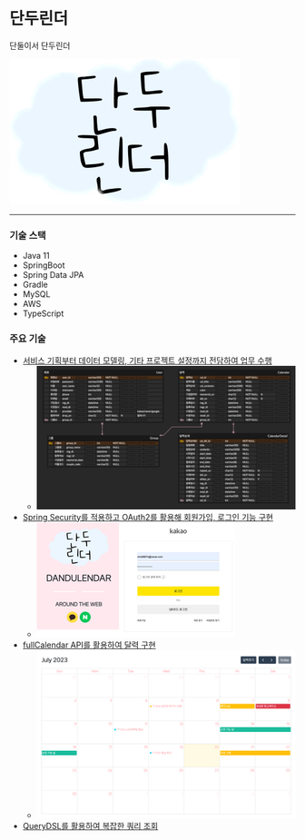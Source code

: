 # 단두린더
단둘이서 단두린더

![img_3.png](img_3.png)

----

### 기술 스택
- Java 11
- SpringBoot
- Spring Data JPA
- Gradle
- MySQL
- AWS
- TypeScript

### 주요 기술
- [서비스 기획부터 데이터 모델링, 기타 프로젝트 설정까지 전담하여 업무 수행](https://duburani.tistory.com/26)
  - ![img.png](img.png)
- [Spring Security를 적용하고 OAuth2를 활용해 회원가입, 로그인 기능 구현](https://duburani.tistory.com/30)
  - ![img_2.png](img_2.png)
- [fullCalendar API를 활용하여 달력 구현](https://duburani.tistory.com/28)
  - ![img_1.png](img_1.png)
- [QueryDSL를 활용하여 복잡한 쿼리 조회](https://duburani.tistory.com/42)